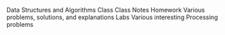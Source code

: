 Data Structures and Algorithms
    Class
        Class Notes
    Homework
        Various problems, solutions, and explanations
    Labs
        Various interesting Processing problems
